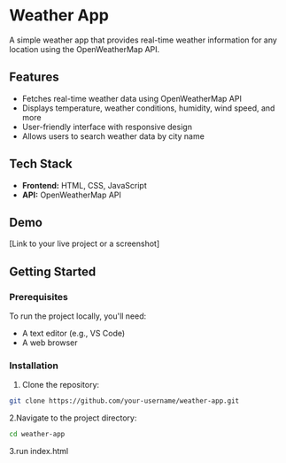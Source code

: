 # Weather App

A simple weather app that provides real-time weather information for any location using the OpenWeatherMap API.

## Features

- Fetches real-time weather data using OpenWeatherMap API
- Displays temperature, weather conditions, humidity, wind speed, and more
- User-friendly interface with responsive design
- Allows users to search weather data by city name

## Tech Stack

- **Frontend:** HTML, CSS, JavaScript
- **API:** OpenWeatherMap API

## Demo

[Link to your live project or a screenshot]

## Getting Started

### Prerequisites

To run the project locally, you'll need:

- A text editor (e.g., VS Code)
- A web browser

### Installation

1. Clone the repository:
```bash
git clone https://github.com/your-username/weather-app.git
```
2.Navigate to the project directory:
```bash
cd weather-app
```
3.run index.html
